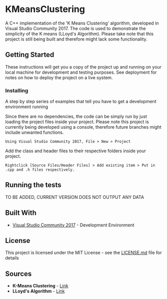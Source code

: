 
# KMeansClustering 
A C++ implementation of the 'K Means Clustering' algorithm, developed in Visual Studio Community 2017. The code is used to demonstrate the simplicity of the K means (LLoyd's Algorithm). Please take note that this project is still being built and therefore might lack some functionality.
 
## Getting Started 
 
These instructions will get you a copy of the project up and running on your local machine for development and testing purposes. See deployment for notes on how to deploy the project on a live system. 
 
### Installing 
 
A step by step series of examples that tell you have to get a development environment running 
 
Since there are no dependencies, the code can be simply run by just loading the project files inside your project. Please note this project is currently being developed using a console, therefore future branches might include unwanted functions. 
 
``` 
Using Visual Studio Community 2017, File > New > Project  
``` 
Add the class and header files to their respective folders inside your project.  
``` 
Rightclick [Source Files/Header Files] > Add existing item > Put in .cpp and .h files respectively. 
``` 
 
## Running the tests 
 
TO BE ADDED, CURRENT VERSION DOES NOT OUTPUT ANY DATA 
 
## Built With 
 
* [Visual Studio Community 2017](https://www.visualstudio.com/) - Development Environment 
 
## License 
 
This project is licensed under the MIT License - see the [LICENSE.md](LICENSE.md) file for details 

## Sources

* **K-Means Clustering** - [Link](https://en.wikipedia.org/wiki/K-means_clustering)
* **LLoyd's Algorithm** - [Link](https://en.wikipedia.org/wiki/Lloyd%27s_algorithm) 
 
